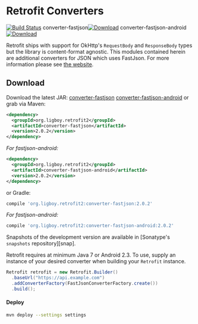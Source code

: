 Retrofit Converters
===================
[![Build Status](https://travis-ci.org/ligboy/retrofit-converter-fastjson.svg?branch=master)](https://travis-ci.org/ligboy/retrofit-converter-fastjson)
converter-fastjson[![Download](https://api.bintray.com/packages/ligboy/maven/retrofit-converter-fastjson/images/download.svg)](https://bintray.com/ligboy/maven/retrofit-converter-fastjson/_latestVersion)
converter-fastjson-android[![Download](https://api.bintray.com/packages/ligboy/maven/retrofit-converter-fastjson-android/images/download.svg)](https://bintray.com/ligboy/maven/retrofit-converter-fastjson-android/_latestVersion)

Retrofit ships with support for OkHttp's `RequestBody` and `ResponseBody` types but the library is
content-format agnostic. This modules contained herein are additional converters for JSON which uses FastJson.
For more information please see [the website][1].

Download
--------

Download the latest JAR: [converter-fastjson][2] [converter-fastjson-android][3] or grab via Maven:
```xml
<dependency>
  <groupId>org.ligboy.retrofit2</groupId>
  <artifactId>converter-fastjson</artifactId>
  <version>2.0.2</version>
</dependency>
```
 *For fastjson-android:*
```xml
<dependency>
  <groupId>org.ligboy.retrofit2</groupId>
  <artifactId>converter-fastjson-android</artifactId>
  <version>2.0.2</version>
</dependency>
```
or Gradle:
```groovy
compile 'org.ligboy.retrofit2:converter-fastjson:2.0.2'
```
 *For fastjson-android:*
```groovy
compile 'org.ligboy.retrofit2:converter-fastjson-android:2.0.2'
```

Snapshots of the development version are available in [Sonatype's `snapshots` repository][snap].

Retrofit requires at minimum Java 7 or Android 2.3.
To use, supply an instance of your desired converter when building your `Retrofit` instance.

```java
Retrofit retrofit = new Retrofit.Builder()
  .baseUrl("https://api.example.com")
  .addConverterFactory(FastJsonConverterFactory.create())
  .build();
```

#### Deploy
```bash
mvn deploy --settings settings
```

 [1]: http://square.github.io/retrofit/
 [2]: https://bintray.com/ligboy/maven/retrofit-converter-fastjson/_latestVersion
 [3]: https://bintray.com/ligboy/maven/retrofit-converter-fastjson-android/_latestVersion